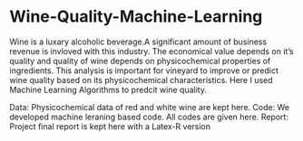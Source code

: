 # Wine-Quality-Machine-Learning
Wine is a luxary alcoholic beverage.A significant amount of business revenue is invloved with
this industry. The economical value depends on it’s quality and quality of wine depends on
physicochemical properties of ingredients. This analysis is important for vineyard to improve
or predict wine quality based on its physicochemical characteristics. Here I used Machine Learning Algorithms to predcit wine quality. 

Data: Physicochemical data of red and white wine are kept here.
Code: We developed machine leraning based code. All codes are given here.
Report: Project final report is kept here with a Latex-R version
